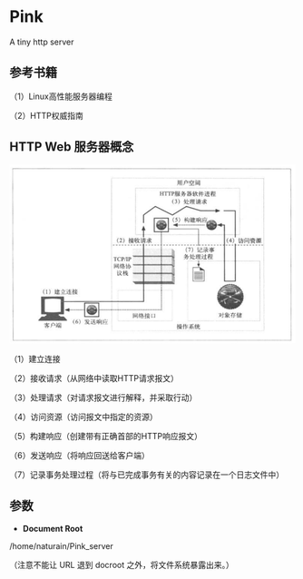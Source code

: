 # Pink
A tiny http server

## 参考书籍

（1）Linux高性能服务器编程

（2）HTTP权威指南

## HTTP Web 服务器概念

![](imgs/http_web_server.png)

（1）建立连接

（2）接收请求（从网络中读取HTTP请求报文）

（3）处理请求（对请求报文进行解释，并采取行动）

（4）访问资源（访问报文中指定的资源）

（5）构建响应（创建带有正确首部的HTTP响应报文）

（6）发送响应（将响应回送给客户端）

（7）记录事务处理过程（将与已完成事务有关的内容记录在一个日志文件中）

## 参数

- **Document Root**

/home/naturain/Pink_server

（注意不能让 URL 退到 docroot 之外，将文件系统暴露出来。）
